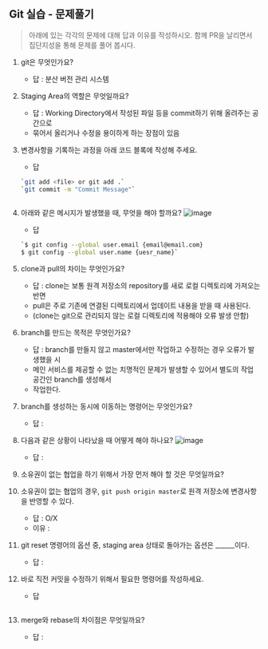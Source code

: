 ## Git 실습 - 문제풀기
> 아래에 있는 각각의 문제에 대해 답과 이유를 작성하시오.
> 함께 PR을 날리면서 집단지성을 통해 문제를 풀어 봅시다.

1. git은 무엇인가요?   
   - 답 : 분산 버전 관리 시스템
  
2. Staging Area의 역할은 무엇일까요?
   - 답 : Working Directory에서 작성된 파일 등을 commit하기 위해 올려주는 공간으로
   - 묶어서 올리거나 수정을 용이하게 하는 장점이 있음

3. 변경사항을 기록하는 과정을 아래 코드 블록에 작성해 주세요.
   - 답
   ```bash
   `git add <file> or git add .`
   `git commit -m "Commit Message"`
  
   ```

4. 아래와 같은 메시지가 발생했을 때, 무엇을 해야 할까요?
![image](https://user-images.githubusercontent.com/98133984/181182281-4d01a374-62fe-4957-9a07-1efc005e35d3.png)
   - 답
   ```bash
   `$ git config --global user.email {email@email.com}
   $ git config --global user.name {uesr_name}`
   ```

5. clone과 pull의 차이는 무엇인가요?
   - 답 : clone는 보통 원격 저장소의 repository를 새로 로컬 디렉토리에 가져오는 반면
   - pull은 주로 기존에 연결된 디렉토리에서 업데이트 내용을 받을 때 사용된다.
   - (clone는 git으로 관리되지 않는 로컬 디렉토리에 적용해야 오류 발생 안함)
  
6. branch를 만드는 목적은 무엇인가요?
    - 답 : branch를 만들지 않고 master에서만 작업하고 수정하는 경우 오류가 발생했을 시
    - 메인 서비스를 제공할 수 없는 치명적인 문제가 발생할 수 있어서 별도의 작업 공간인 branch를 생성해서
    - 작업한다.

7. branch를 생성하는 동시에 이동하는 명령어는 무엇인가요?
    - 답 : 

8. 다음과 같은 상황이 나타났을 때 어떻게 해야 하나요?
   ![image](https://user-images.githubusercontent.com/98133984/181183354-df42d325-b839-48e1-a4c6-667c20b33d5c.png)
    - 답 : 

9.  소유권이 없는 협업을 하기 위해서 가장 먼저 해야 할 것은 무엇일까요?
10. 소유권이 없는 협업의 경우, `git push origin master`로 원격 저장소에 변경사항을 반영할 수 있다.
    - 답 : O/X
    - 이유 :
 
11. git reset 명령어의 옵션 중, staging area 상태로 돌아가는 옵션은 ______이다.
    - 답 : 

12. 바로 직전 커밋을 수정하기 위해서 필요한 명령어를 작성하세요.
    - 답
    ```
    ```

13. merge와 rebase의 차이점은 무엇일까요? 
     - 답 : 
